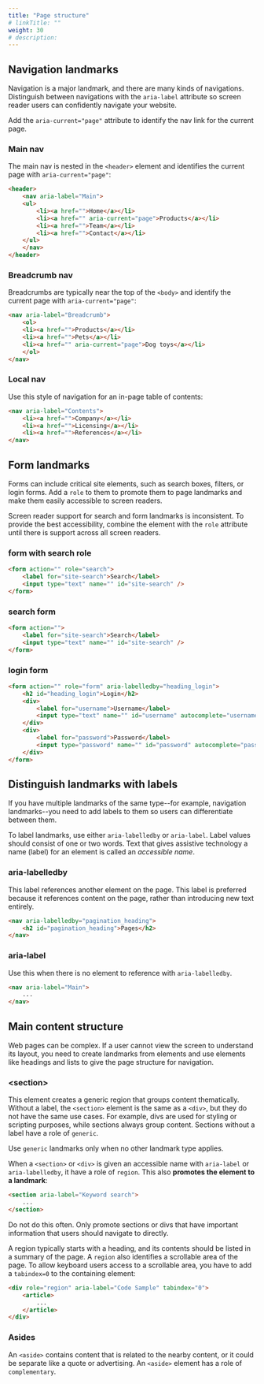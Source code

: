 ```yaml
---
title: "Page structure"
# linkTitle: ""
weight: 30
# description:
---
```


## Navigation landmarks

Navigation is a major landmark, and there are many kinds of navigations. Distinguish between navigations with the `aria-label` attribute so screen reader users can confidently navigate your website.

Add the `aria-current="page"` attribute to identify the nav link for the current page.

### Main nav

The main nav is nested in the `<header>` element and identifies the current page with `aria-current="page"`:

```html
<header>
    <nav aria-label="Main">
    <ul>
        <li><a href="">Home</a></li>
        <li><a href="" aria-current="page">Products</a></li>
        <li><a href="">Team</a></li>
        <li><a href="">Contact</a></li>
    </ul>
    </nav>
</header>
```

### Breadcrumb nav

Breadcrumbs are typically near the top of the `<body>` and identify the current page with `aria-current="page"`:

```html
<nav aria-label="Breadcrumb">
    <ol>
    <li><a href="">Products</a></li>
    <li><a href="">Pets</a></li>
    <li><a href="" aria-current="page">Dog toys</a></li>
    </ol>
</nav>
```

### Local nav

Use this style of navigation for an in-page table of contents:

```html
<nav aria-label="Contents">
    <li><a href="">Company</a></li>
    <li><a href="">Licensing</a></li>
    <li><a href="">References</a></li>
</nav>
```

## Form landmarks

Forms can include critical site elements, such as search boxes, filters, or login forms. Add a `role` to them to promote them to page landmarks and make them easily accessible to screen readers.

Screen reader support for search and form landmarks is inconsistent. To provide the best accessibility, combine the element with the `role` attribute until there is support across all screen readers.

### form with search role

```html
<form action="" role="search">
    <label for="site-search">Search</label>
    <input type="text" name="" id="site-search" />
</form>
```

### search form

```html
<form action="">
    <label for="site-search">Search</label>
    <input type="text" name="" id="site-search" />
</form>
```

### login form

```html
<form action="" role="form" aria-labelledby="heading_login">
    <h2 id="heading_login">Login</h2>
    <div>
        <label for="username">Username</label>
        <input type="text" name="" id="username" autocomplete="username" />
    </div>
    <div>
        <label for="password">Password</label>
        <input type="password" name="" id="password" autocomplete="password" />
    </div>
</form>
```

## Distinguish landmarks with labels

If you have multiple landmarks of the same type--for example, navigation landmarks--you need to add labels to them so users can differentiate between them.

To label landmarks, use either `aria-labelledby` or `aria-label`. Label values should consist of one or two words. Text that gives assistive technology a name (label) for an element is called an _accessible name_.

### aria-labelledby

This label references another element on the page. This label is preferred because it references content on the page, rather than introducing new text entirely.


```html
<nav aria-labelledby="pagination_heading">
    <h2 id="pagination_heading">Pages</h2>
</nav>
```

### aria-label

Use this when there is no element to reference with `aria-labelledby`.

```html
<nav aria-label="Main">
    ...
</nav>
```

## Main content structure

Web pages can be complex. If a user cannot view the screen to understand its layout, you need to create landmarks from elements and use elements like headings and lists to give the page structure for navigation.

### \<section>

This element creates a generic region that groups content thematically. Without a label, the `<section>` element is the same as a `<div>`, but they do not have the same use cases. For example, divs are used for styling or scripting purposes, while sections always group content. Sections without a label have a role of `generic`.

Use `generic` landmarks only when no other landmark type applies.

When a `<section>` or `<div>` is given an accessible name with `aria-label` or `aria-labelledby`, it have a role of `region`. This also **promotes the element to a landmark**:

```html
<section aria-label="Keyword search">
    ...
</section>
```
Do not do this often. Only promote sections or divs that have important information that users should navigate to directly.

A region typically starts with a heading, and its contents should be listed in a summary of the page. A `region` also identifies a scrollable area of the page. To allow keyboard users access to a scrollable area, you have to add a `tabindex=0` to the containing element:

```html
<div role="region" aria-label="Code Sample" tabindex="0">
    <article>
        ...
    </article>
</div>
```

### Asides

An `<aside>` contains content that is related to the nearby content, or it could be separate like a quote or advertising. An `<aside>` element has a role of `complementary`.